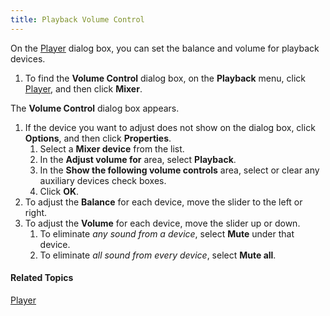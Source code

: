 ```yaml
---
title: Playback Volume Control
---
```


On the [Player](player) dialog box, you can set the balance and volume for playback devices.

1. To find the **Volume Control** dialog box, on the **Playback** menu, click [Player](player), and then click **Mixer**.

The **Volume Control** dialog box appears.

1. If the device you want to adjust does not show on the dialog box, click **Options**, and then click **Properties**.
   1. Select a **Mixer device** from the list.
   1. In the **Adjust volume for** area, select **Playback**.
   1. In the **Show the following volume controls** area, select or clear any auxiliary devices check boxes.
   1. Click **OK**.
1. To adjust the **Balance** for each device, move the slider to the left or right.
1. To adjust the **Volume** for each device, move the slider up or down.
   1. To eliminate *any sound from a device*, select **Mute** under that device.
   1. To eliminate *all sound from every device*, select **Mute all**.

#### **Related Topics**
[Player](player)
